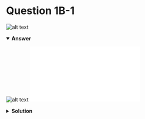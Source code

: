 # Question 1B-1
![alt text](q1B-1.png)

<details open>
<summary><b>Answer</b></summary>

![alt text](a1B-1.svg)
![alt text](a1B-1.py)
</details>

<details>
<summary><b>Solution</b></summary>

![alt text](s1B-1.png)
</details>
